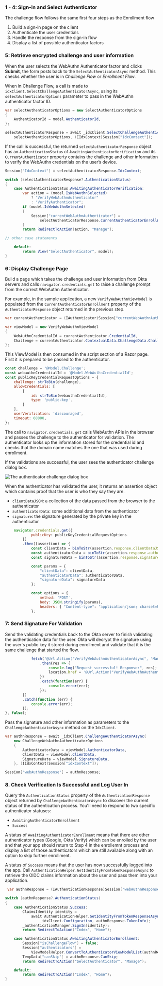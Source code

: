 ### 1 - 4: Sign-in and Select Authenticator

The challenge flow follows the same first four steps as the Enrollment flow

1. Build a sign-in page on the client
2. Authenticate the user credentials
3. Handle the response from the sign-in flow
4. Display a list of possible authenticator factors

### 5: Retrieve encrypted challenge and user information
When the user selects the WebAuthn Authenticator factor and clicks **Submit**, the form posts back to the `SelectAuthenticatorAsync` method. This checks whether the user is in _Challenge Flow_ or _Enrollment Flow_.

When in Challenge Flow, a call is made to `idxClient.SelectChallengeAuthenticatorAsync`, using its `selectAuthenticatorOptions` parameter to pass in the WebAuthn authenticator factor ID.

```csharp
var selectAuthenticatorOptions = new SelectAuthenticatorOptions
{
    AuthenticatorId = model.AuthenticatorId,
};

selectAuthenticatorResponse = await _idxClient.SelectChallengeAuthenticatorAsync(
    selectAuthenticatorOptions, (IIdxContext)Session["IdxContext"]);
```

If the call is successful, the returned `selectAuthenticatorResponse` object has an `AuthenticationStatus` of `AwaitingAuthenticatorVerification` and its `CurrentAuthenticator` property contains the challenge and other information to verify the WebAuthn credentials on the user’s device.

```csharp
Session["IdxContext"] = selectAuthenticatorResponse.IdxContext;

switch (selectAuthenticatorResponse?.AuthenticationStatus)
{
    case AuthenticationStatus.AwaitingAuthenticatorVerification:
        var action = (model.IsWebAuthnSelected)
            ? "VerifyWebAuthnAuthenticator"
            : "VerifyAuthenticator";
        if (model.IsWebAuthnSelected)
        {
            Session["currentWebAuthnAuthenticator"] =
                selectAuthenticatorResponse.CurrentAuthenticatorEnrollment;
        }
        return RedirectToAction(action, "Manage");

// other case statements

    default:
        return View("SelectAuthenticator", model);
}
```

### 6: Display Challenge Page

Build a page which takes the challenge and user information from Okta servers and calls `navigator.credentials.get` to raise a challenge prompt from the correct WebAuthn Authenticator.

For example, in the sample application, a new `VerifyWebAuthnViewModel` is populated from the `CurrentAuthenticatorEnrollment` property of the `AuthenticatorResponse` object returned in the previous step.

```csharp
var currentAuthenticator = (IAuthenticator)Session["currentWebAuthnAuthenticator"];

var viewModel = new VerifyWebAuthnViewModel
{
    WebAuthnCredentialId = currentAuthenticator.CredentialId,
    Challenge = currentAuthenticator.ContextualData.ChallengeData.Challenge,
};
```

This ViewModel is then consumed in the script section of a Razor page. First it is prepared to be passed to the authenticator.

```js
const challenge = '@Model.Challenge';
const webauthnCredentialId = '@Model.WebAuthnCredentialId';
const publicKeyCredentialRequestOptions = {
    challenge: strToBin(challenge),
    allowCredentials: [
        {
            id: strToBin(webauthnCredentialId),
            type: 'public-key',
        }
    ],
    userVerification: 'discouraged',
    timeout: 60000,
};
```

The call to `navigator.credentials.get` calls WebAuthn APIs in the browser and passes the challenge to the authenticator for validation. The authenticator looks up the information stored for the credential id and checks that the domain name matches the one that was used during enrollment.

If the validations are successful, the user sees the authenticator challenge dialog box.

![The authenticator challenge dialog box](/img/authenticators/TBD.png)

When the authenticator has validated the user, it returns an assertion object which contains proof that the user is who they say they are.

* `clientDataJSON`: a collection of the data passed from the browser to the authenticator
* `authenticatorData`: some additional data from the authenticator
* `signature`: the signature generated by the private key in the authenticator

```js
    navigator.credentials.get({
            publicKey: publicKeyCredentialRequestOptions
        })
        .then((assertion) => {
            const clientData = binToStr(assertion.response.clientDataJSON);
            const authenticatorData = binToStr(assertion.response.authenticatorData);
            const signatureData = binToStr(assertion.response.signature);

            const params = {
                "clientData": clientData,
                "authenticatorData": authenticatorData,
                "signatureData": signatureData
            };

            const options = {
                method: 'POST',
                body: JSON.stringify(params),
                headers: { "Content-type": "application/json; charset=UTF-8" }
            };
```

### 7: Send Signature For Validation

Send the validating credentials back to the Okta server to finish validating the authentication data for the user. Okta will decrypt the signature using the user's public key it stored during enrollment and validate that it is the same challenge that started the flow.

```js
            fetch('@Url.Action("VerifyWebAuthnAuthenticatorAsync", "Manage")', options)
                .then(res => {
                    console.log("Request successful! Response:", res);
                    location.href = '@Url.Action("VerifyWebAuthnAuthenticator", "Manage", new { verificationCompleted = true })';
                })
                .catch(function(err) {
                    console.error(err);
                });
        })
        .catch(function (err) {
            console.error(err);
        });
}, false);
```

Pass the signature and other information as parameters to the `ChallengeAuthenticatorAsync` method on the `IdxClient`.

```csharp
var authnResponse = await _idxClient.ChallengeAuthenticatorAsync(
    new ChallengeWebAuthnAuthenticatorOptions
    {
        AuthenticatorData = viewModel.AuthenticatorData,
        ClientData = viewModel.ClientData,
        SignatureData = viewModel.SignatureData,
    }, (IIdxContext)Session["idxContext"]);

Session["webAuthnResponse"] = authnResponse;
```

### 8. Check Verification Is Successful and Log User In

Query the `AuthenticationStatus` property of the `AuthenticationResponse` object returned by `ChallengeAuthenticatorAsync` to discover the current status of the authentication process. You'll need to respond to two specific authenticator statuses:

* `AwaitingAuthenticatorEnrollment`
* `Success`

A status of `AwaitingAuthenticatorEnrollment` means that there are other authenticator types (Google, Okta Verify) which can be enrolled by the user and that your app should return to Step 4 in the enrollemnt process and display a list of those authenticators which are still available along with an option to skip further enrollment.

A status of `Success` means that the user has now successfully logged into the app. Call `AuthenticationHelper.GetIdentityFromTokenResponseAsync` to retrieve the OIDC claims information about the user and pass them into your application.

```csharp
 var authnResponse = (IAuthenticationResponse)Session["webAuthnResponse"];

switch (authnResponse?.AuthenticationStatus)
{
    case AuthenticationStatus.Success:
        ClaimsIdentity identity =
            await AuthenticationHelper.GetIdentityFromTokenResponseAsync(
                _idxClient.Configuration, authnResponse.TokenInfo);
        _authenticationManager.SignIn(identity);
        return RedirectToAction("Index", "Home");

    case AuthenticationStatus.AwaitingAuthenticatorEnrollment:
        Session["isChallengeFlow"] = false;
        Session["authenticators"] =
            ViewModelHelper.ConvertToAuthenticatorViewModelList(authnResponse.Authenticators);
        TempData["canSkip"] = authnResponse.CanSkip;
        return RedirectToAction("SelectAuthenticator", "Manage");

    default:
        return RedirectToAction("Index", "Home");
}
```
